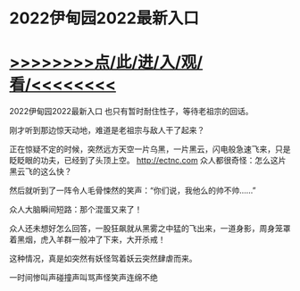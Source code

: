 # 2022伊甸园2022最新入口

# <a href="https://github.com/verttd/lkjh/issues/1">>>>>>>>>点/此/进/入/观/看/<<<<<<<<</a>

2022伊甸园2022最新入口
也只有暂时耐住性子，等待老祖宗的回话。

刚才听到那边惊天动地，难道是老祖宗与敌人干了起来？

正在惊疑不定的时候，突然远方天空一片乌黑，一片黑云，闪电般急速飞来，只是眨眨眼的功夫，已经到了头顶上空。
http://ectnc.com
众人都很奇怪：怎么这片黑云飞的这么快？

然后就听到了一阵令人毛骨悚然的笑声：“你们说，我他么的帅不帅……”

众人大脑瞬间短路：那个混蛋又来了！

众人还未想好怎么回答，一股狂飙就从黑雾之中猛的飞出来，一道身影，周身笼罩着黑烟，虎入羊群一般冲了下来，大开杀戒！

这种情况，真是如突然有妖怪驾着妖云突然肆虐而来。

一时间惨叫声碰撞声叫骂声怪笑声连绵不绝
